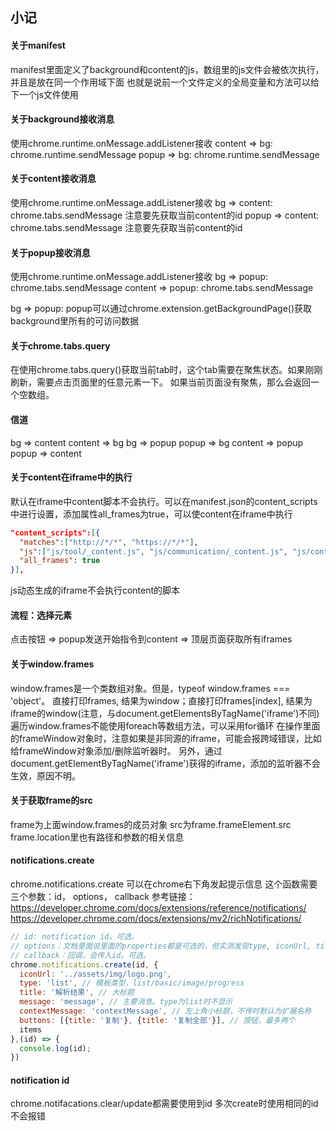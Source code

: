 ## 小记

#### 关于manifest
manifest里面定义了background和content的js，数组里的js文件会被依次执行，并且是放在同一个作用域下面
也就是说前一个文件定义的全局变量和方法可以给下一个js文件使用

#### 关于background接收消息
使用chrome.runtime.onMessage.addListener接收
content => bg: chrome.runtime.sendMessage
popup => bg: chrome.runtime.sendMessage

#### 关于content接收消息
使用chrome.runtime.onMessage.addListener接收
bg => content: chrome.tabs.sendMessage 注意要先获取当前content的id
popup => content: chrome.tabs.sendMessage 注意要先获取当前content的id

#### 关于popup接收消息
使用chrome.runtime.onMessage.addListener接收
bg => popup: chrome.tabs.sendMessage
content => popup: chrome.tabs.sendMessage



bg => popup: popup可以通过chrome.extension.getBackgroundPage()获取background里所有的可访问数据



#### 关于chrome.tabs.query
在使用chrome.tabs.query()获取当前tab时，这个tab需要在聚焦状态。如果刚刚刷新，需要点击页面里的任意元素一下。
如果当前页面没有聚焦，那么会返回一个空数组。


#### 信道
bg => content
content => bg
bg => popup
popup => bg
content => popup
popup => content

#### 关于content在iframe中的执行
默认在iframe中content脚本不会执行。可以在manifest.json的content_scripts中进行设置，添加属性all_frames为true，可以使content在iframe中执行
```json
"content_scripts":[{
  "matches":["http://*/*", "https://*/*"],
  "js":["js/tool/_content.js", "js/communication/_content.js", "js/content.js"],
  "all_frames": true
}],
```
js动态生成的iframe不会执行content的脚本

#### 流程：选择元素
点击按钮 => popup发送开始指令到content => 顶层页面获取所有iframes

#### 关于window.frames
window.frames是一个类数组对象。但是，typeof window.frames === 'object'。
直接打印frames, 结果为window；直接打印frames[index], 结果为iframe的window(注意，与document.getElementsByTagName('iframe')不同)
遍历window.frames不能使用foreach等数组方法，可以采用for循环
在操作里面的frameWindow对象时，注意如果是非同源的iframe，可能会报跨域错误，比如给frameWindow对象添加/删除监听器时。
另外，通过document.getElementByTagName('iframe')获得的iframe，添加的监听器不会生效，原因不明。


#### 关于获取frame的src
frame为上面window.frames的成员对象
src为frame.frameElement.src
frame.location里也有路径和参数的相关信息

#### notifications.create
chrome.notifications.create 可以在chrome右下角发起提示信息
这个函数需要三个参数：id， options， callback
参考链接： 
https://developer.chrome.com/docs/extensions/reference/notifications/
https://developer.chrome.com/docs/extensions/mv2/richNotifications/
```js
// id: notification id。可选。
// options：文档里面说里面的properties都是可选的，但实测发现type, iconUrl, title, message这四个字段是必填项，就算没用上，也必须要有这个字段（可以为空字符串），否则会报错。
// callback：回调，会传入id。可选。
chrome.notifications.create(id, {
  iconUrl: '../assets/img/logo.png',
  type: 'list', // 模板类型，list/basic/image/progress
  title: '解析结果', // 大标题 
  message: 'message', // 主要消息。type为list时不显示
  contextMessage: 'contextMessage', // 左上角小标题，不传时默认为扩展名称
  buttons: [{title: '复制'}, {title: '复制全部'}], // 按钮，最多两个
  items
},(id) => {
  console.log(id);
})
```

#### notification id
chrome.notifacations.clear/update都需要使用到id
多次create时使用相同的id不会报错